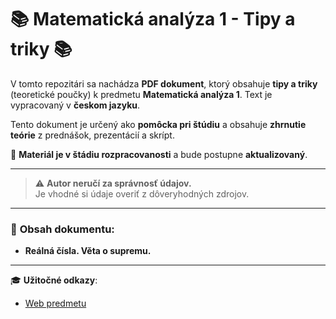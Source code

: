 # 📚 **Matematická analýza 1 - Tipy a triky** 📚

V tomto repozitári sa nachádza **PDF dokument**, ktorý obsahuje **tipy a triky** (teoretické poučky) k predmetu **Matematická analýza 1**. Text je vypracovaný v **českom jazyku**. 

Tento dokument je určený ako **pomôcka pri štúdiu** a obsahuje **zhrnutie teórie** z prednášok, prezentácií a skrípt.

📝 **Materiál je v štádiu rozpracovanosti** a bude postupne **aktualizovaný**.

---

> ⚠️ **Autor neručí za správnosť údajov.**  
> Je vhodné si údaje overiť z dôveryhodných zdrojov.

---

### 📝 **Obsah dokumentu**:
- **Reálná čísla. Věta o supremu.**

---

🎓 **Užitočné odkazy**:
- [Web predmetu](#https://homel.vsb.cz/~bou10/MA_1/ma_1.html)